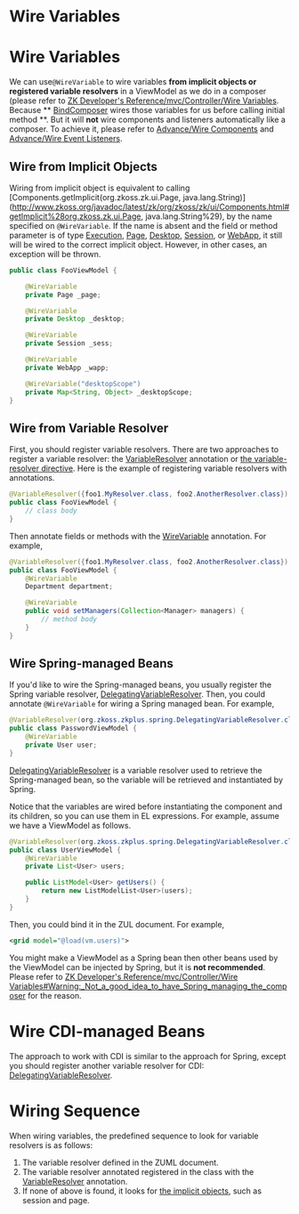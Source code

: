 # Wire Variables

Wire Variables
==============
We can use`@WireVariable` to wire variables **from implicit objects or registered variable resolvers** in a ViewModel as we do in a composer (please refer to [ZK Developer's Reference/mvc/Controller/Wire Variables]({{site.baseurl}}/zk_dev_ref/mvc/wire_variables).
Because ** [BindComposer](http://www.zkoss.org/javadoc/latest/zk/org/zkoss/bind/BindComposer.html) wires those variables for us before calling initial method **. But it will **not**
wire components and listeners automatically like a composer. To achieve it, please refer to [Advance/Wire Components](./wire_components) and [Advance/Wire Event Listeners](./wire_event_listeners).

Wire from Implicit Objects
--------------------------
Wiring from implicit object is equivalent to calling [Components.getImplicit(org.zkoss.zk.ui.Page, java.lang.String)](http://www.zkoss.org/javadoc/latest/zk/org/zkoss/zk/ui/Components.html#getImplicit%28org.zkoss.zk.ui.Page, java.lang.String%29), by the name specified on `@WireVariable`. If the name is absent and the field or method parameter is of type [Execution](http://www.zkoss.org/javadoc/latest/zk/org/zkoss/zk/ui/Execution.html), [Page](http://www.zkoss.org/javadoc/latest/zk/org/zkoss/zk/ui/Page.html), [Desktop](http://www.zkoss.org/javadoc/latest/zk/org/zkoss/zk/ui/Desktop.html), [Session](http://www.zkoss.org/javadoc/latest/zk/org/zkoss/zk/ui/Session.html), or [WebApp](http://www.zkoss.org/javadoc/latest/zk/org/zkoss/zk/ui/WebApp.html), it still will be wired to the correct implicit object. However, in other cases, an exception will be thrown.

```java
public class FooViewModel {

    @WireVariable
    private Page _page;

    @WireVariable
    private Desktop _desktop;

    @WireVariable
    private Session _sess;

    @WireVariable
    private WebApp _wapp;

    @WireVariable("desktopScope")
    private Map<String, Object> _desktopScope;
}
```

Wire from Variable Resolver
---------------------------
First, you should register variable resolvers. There are two approaches to register a variable resolver: the [VariableResolver](http://www.zkoss.org/javadoc/latest/zk/org/zkoss/zk/ui/select/annotation/VariableResolver.html) annotation or [the variable-resolver directive]({{site.baseurl}}/zuml_ref/variable_resolver). Here is the example of registering variable resolvers with annotations.
```java
@VariableResolver({foo1.MyResolver.class, foo2.AnotherResolver.class})
public class FooViewModel {
    // class body
}
```
Then annotate fields or methods with the [WireVariable](http://www.zkoss.org/javadoc/latest/zk/org/zkoss/zk/ui/select/annotation/WireVariable.html) annotation. For example,
```java
@VariableResolver({foo1.MyResolver.class, foo2.AnotherResolver.class})
public class FooViewModel {
    @WireVariable
    Department department;

    @WireVariable
    public void setManagers(Collection<Manager> managers) {
        // method body
    }
}
```

Wire Spring-managed Beans
-------------------------
If you'd like to wire the Spring-managed beans, you usually register the Spring variable resolver, [DelegatingVariableResolver](http://www.zkoss.org/javadoc/latest/zk/org/zkoss/zkplus/spring/DelegatingVariableResolver.html). Then, you could annotate `@WireVariable` for wiring a Spring managed bean. For example,
```java
@VariableResolver(org.zkoss.zkplus.spring.DelegatingVariableResolver.class)
public class PasswordViewModel {
    @WireVariable
    private User user;
}
```
[DelegatingVariableResolver](http://www.zkoss.org/javadoc/latest/zk/org/zkoss/zkplus/spring/DelegatingVariableResolver.html) is a variable resolver used to retrieve the Spring-managed bean, so the variable will be retrieved and instantiated by Spring.

Notice that the variables are wired before instantiating the component and its children, so you can use them in EL expressions. For example, assume we have a ViewModel as follows.

```java
@VariableResolver(org.zkoss.zkplus.spring.DelegatingVariableResolver.class)
public class UserViewModel {
    @WireVariable
    private List<User> users;

    public ListModel<User> getUsers() {
        return new ListModelList<User>(users);
    }
}
```
Then, you could bind it in the ZUL document. For example,
```xml
<grid model="@load(vm.users)">
```
You might make a ViewModel as a Spring bean then other beans used by the ViewModel can be injected by Spring, but it is **not recommended**. Please refer to [ZK Developer's Reference/mvc/Controller/Wire Variables\#Warning:\_Not\_a\_good\_idea\_to\_have\_Spring\_managing\_the\_composer]({{site.baseurl}}/zk_dev_ref/mvc/wire_variables#Warning:_Not_a_good_idea_to_have_Spring_managing_the_composer) for the reason.

Wire CDI-managed Beans
======================
The approach to work with CDI is similar to the approach for Spring, except you should register another variable resolver for CDI: [DelegatingVariableResolver](http://www.zkoss.org/javadoc/latest/zk/org/zkoss/zkplus/cdi/DelegatingVariableResolver.html).

Wiring Sequence
===============
When wiring variables, the predefined sequence to look for variable resolvers is as follows:

1.  The variable resolver defined in the ZUML document.
2.  The variable resolver annotated registered in the class with the [VariableResolver](http://www.zkoss.org/javadoc/latest/zk/org/zkoss/zk/ui/select/annotation/VariableResolver.html) annotation.
3.  If none of above is found, it looks for [the implicit objects]({{site.baseurl}}/zuml_ref/implicit_objects__predefinedvariables_), such as session and page.


